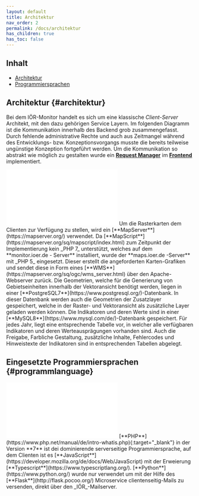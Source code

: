 ```yaml
---
layout: default
title: Architektur
nav_order: 2
permalink: /docs/architektur
has_children: true
has_toc: false
---
```

## Inhalt
- [Architektur](#architektur)
- [Programmiersprachen](#programmlanguage)

## Architektur {#architektur}

Bei dem IÖR-Monitor handelt es sich um eine klassische _Client-Server_ Architekt, mit den dazu gehörigen Service Layern. Im folgenden Diagramm ist die Kommunikation innerhalb des Backend grob zusammengefasst. Durch fehlende administrative Rechte und auch aus Zeitmangel während des Entwicklungs- bzw. Konzeptionsvorgangs musste die bereits teilweise ungünstige Konzeption fortgeführt werden. Um die Kommunikation so abstrakt wie möglich zu gestalten wurde ein [**Request Manager**]({{site.baseurl}}/docs/frontend/request_manager) im [**Frontend**]({{site.baseurl}}/docs/frontend/) implementiert.
<iframe src="{{site.baseurl}}/assets/html/architektur.html" frameborder="0" allowfullscreen onload="this.width=screen.width*0.5;this.height=screen.height*0.4;"></iframe>
Um die Rasterkarten dem Clienten zur Verfügung zu stellen, wird ein [**MapServer**](https://mapserver.org/) verwendet. Da [**MapScript**](https://mapserver.org/sq/mapscript/index.html) zum Zeitpunkt der Implementierung kein _PHP 7_ unterstützt, welches auf dem **monitor.ioer.de - Server** installiert, wurde der **maps.ioer.de -Server** mit _PHP 5_ eingesetzt. Dieser erstellt die angeforderten Karten-Grafiken und sendet diese in Form eines [**WMS**](https://mapserver.org/sq/ogc/wms_server.html) über den Apache-Webserver zurück. Die Geometrien, welche für die Generierung von Gebietseinheiten innerhalb der Vektoransicht benötigt werden, liegen in einer [**PostgreSQL7**](https://www.postgresql.org/)-Datenbank. In dieser Datenbank werden auch die Geometrien der Zusatzlayer gespeichert, welche in der Raster- und Vektoransicht als zusätzliche Layer geladen werden können. Die Indikatoren und deren Werte sind in einer [**MySQL8**](https://www.mysql.com/de/)-Datenbank gespeichert. Für jedes Jahr, liegt eine entsprechende Tabelle vor, in welcher alle verfügbaren Indikatoren und deren Werteausprägungen vorhanden sind. Auch die Freigabe, Farbliche Gestaltung, zusätzliche Inhalte, Fehlercodes und Hinweistexte der Indikatoren sind in entsprechenden Tabellen abgelegt.

## Eingesetzte Programmiersprachen {#programmlanguage}
<iframe src="{{site.baseurl}}/assets/html/chartVerteilung.html" frameborder="0" allowfullscreen onload="this.width=screen.width*0.5;this.height=screen.height*0.4;"></iframe>
[**PHP**](https://www.php.net/manual/de/intro-whatis.php){:target="_blank"} in der Version **7** ist dei dominierende serverseitige Programmiersprache, auf dem Clienten ist es [**JavaScript**](https://developer.mozilla.org/de/docs/Web/JavaScript) mit der Erweierung [**Typescript**](https://www.typescriptlang.org/). [**Python**](https://www.python.org/) wurde nur verwendet um mit der Hilfe des [**Flask**](http://flask.pocoo.org/) Microservice clientenseitig-Mails zu versenden, direkt über den _IÖR_-Mailserver.